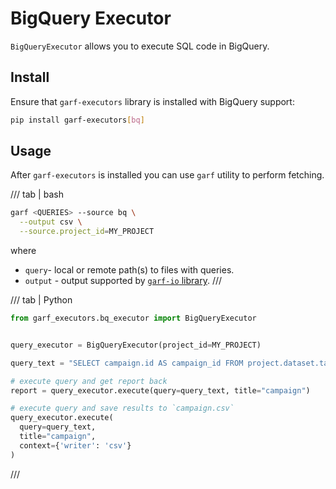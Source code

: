 # BigQuery Executor

`BigQueryExecutor` allows you to execute SQL code in BigQuery.

## Install

Ensure that `garf-executors` library is installed with BigQuery support:

```bash
pip install garf-executors[bq]
```

## Usage

After `garf-executors` is installed you can use `garf` utility to perform fetching.

/// tab | bash
```bash
garf <QUERIES> --source bq \
  --output csv \
  --source.project_id=MY_PROJECT
```
where

* `query`- local or remote path(s) to files with queries.
* `output` - output supported by [`garf-io` library](../garf_io/README.md).
///

/// tab | Python

```python
from garf_executors.bq_executor import BigQueryExecutor


query_executor = BigQueryExecutor(project_id=MY_PROJECT)

query_text = "SELECT campaign.id AS campaign_id FROM project.dataset.table"

# execute query and get report back
report = query_executor.execute(query=query_text, title="campaign")

# execute query and save results to `campaign.csv`
query_executor.execute(
  query=query_text,
  title="campaign",
  context={'writer': 'csv'}
)
```
///
